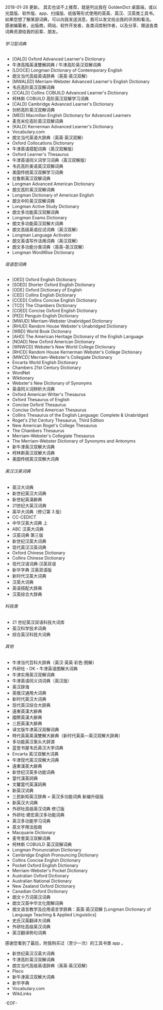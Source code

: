 2018-01-26 更新。
其实也谈不上推荐，就是列出我在 GoldenDict 桌面端，或以光盘版、软件版、app、扫描版、纸版等形式使用的英英、英汉、汉英类工具书。
如果您想了解某部词典，可以向我发送消息，我可以发文给出我的评测和看法。
感谢编纂者，出版商，网站、软件开发者，各类词库制作者，以及分享、赠送各类词典资源给我的前辈、朋友。

###### 学习型词典
- [OALD] Oxford Advanced Learner's Dictionary
- 牛津高階英漢雙解詞典 / 牛津高阶英汉双解词典
- [LDOCE] Longman Dictionary of Contemporary English
- 朗文当代高级英语辞典（英英·英汉双解）
- [MWALED] Merriam-Webster Advanced Learner's English Dictionary
- 韦氏高阶英汉双解词典
- [CCALD] Collins COBUILD Advanced Learner's Dictionary
- 柯林斯 COBUILD 高阶英汉双解学习词典
- [CALD] Cambridge Advanced Learner's Dictionary
- 剑桥高阶英汉双解词典
- [MED] Macmillan English Dictionary for Advanced Learners
- 麦克米伦高阶英汉双解词典
- [KALD] Kernerman Advanced Learner's Dictionary
- Vocabulary.com
- 朗文当代英语大辞典（英英·英汉双解）
- Oxford Collocations Dictionary
- 牛津英语搭配词典（英汉双解版）
- Oxford Learner's Thesaurus
- 牛津英语同义词学习词典（英汉双解版）
- 韦氏高阶美语英汉双解词典
- 美国传统英汉双解学习词典
- 拉鲁斯英汉双解词典
- Longman Advanced American Dictionary
- 朗文高阶英汉双解词典
- Longman Dictionary of American English
- 朗文中阶英汉双解词典
- Longman Active Study Dictionary
- 朗文多功能英汉双解词典
- Longman Exams Dictionary
- 朗文多功能英汉双解大词典
- 朗文高级英语应试词典（英汉双解）
- Longman Language Activator
- 朗文英语写作活用词典（英汉双解）
- 朗文多功能分类词典（英英-英汉双解）
- Longman WordWise Dictionary

###### 母语型词典
- [OED] Oxford English Dictionary
- [SOED] Shorter Oxford English Dictionary
- [ODE] Oxford Dictionary of English
- [CED] Collins English Dictionary
- [CCED] Collins Concise English Dictionary
- [TCD] The Chambers Dictionary
- [COED] Concise Oxford English Dictionary
- [PED] Penguin English Dictionary
- [MWUD] Merriam-Webster Unabridged Dictionary
- [RHUD] Random House Webster's Unabridged Dictionary
- [WBD] World Book Dictionary
- [AHD] The American Heritage Dictionary of the English Language
- [NOAD] New Oxford American Dictionary
- [WNWCD] Webster’s New World College Dictionary
- [RHCD] Random House Kernerman Webster's College Dictionary
- [MWCD] Merriam-Webster's Collegiate Dictionary
- Encarta World English Dictionary
- Chambers 21st Century Dictionary
- WordNet
- Wiktionary
- Webster's New Dictionary of Synonyms
- 英语同义词辨析大词典
- Oxford American Writer's Thesaurus
- Oxford Thesaurus of English
- Concise Oxford Thesaurus
- Concise Oxford American Thesaurus
- Collins Thesaurus of the English Language: Complete & Unabridged
- Roget's 21st Century Thesaurus, Third Edition
- New American Roget's College Thesaurus
- The Chambers Thesaurus
- Merriam-Webster's Collegiate Thesaurus
- The Merriam-Webster Dictionary of Synonyms and Antonyms
- 新牛津英汉双解大词典
- 柯林斯英汉双解大词典
- 美国传统英汉双解大词典

###### 英汉汉英词典
- 英汉大词典
- 新世纪英汉大词典
- 新世紀英漢辭典
- 21世纪大英汉词典
- 英华大词典（修订第 3 版）
- CC-CEDICT
- 中华汉英大词典 上
- ABC 汉英大词典
- 汉英词典 第三版
- 新世纪汉英大词典
- 现代英汉汉英词典
- Oxford Chinese Dictionary
- Collins Chinese Dictionary
- 现代汉语词典·汉英双语
- 新华字典 汉英双语版
- 新时代汉英大词典
- 汉英大词典
- 英语搭配大辞典
- 汉英综合大辞典

###### 科技类
- 21 世纪英汉双语科技大词库
- 英汉科学技术词典
- 综合英汉科技大词典

###### 其他
- 牛津当代百科大辞典（英汉·英英·彩色·图解）
- 外研社・DK・牛津英语图解大词典
- 牛津实用英汉双解词典
- 牛津英语同义词词典（英汉版）
- 英汉辞海
- 英俄汉通用大词典
- 新时代英汉大词典
- 现代英汉综合大辞典
- 遠東英漢大辭典
- 國際英漢大辭典
- 三民英漢大辭典
- 译文版牛津英汉双解词典
- 時代英英英漢雙解大辭典（新时代英英—英汉双解大辞典）
- 多功能英汉案头大辞源
- 蓝登书屋韦氏英汉大学词典
- Encarta 英汉双解大词典
- 牛津现代英汉双解大词典
- 遠東漢英大辭典
- 新世纪汉英多功能词典
- 當代漢英詞典
- 文馨當代英漢詞典
- 新英汉词典
- 三民新知英汉辞典 = 英汉多功能词典 新编升级版
- 新英汉大词典
- 外研社高级英汉词典 修订版
- 外研社·建宏英汉多功能词典
- 英汉多功能学习词典
- 英文字用法指南
- Macquarie Dictionary
- 麦夸里英汉双解词典
- 柯林斯 COBUILD 英汉双解词典
- Longman Pronunciation Dictionary
- Cambridge English Pronouncing Dictionary
- Collins Concise English Dictionary
- Pocket Oxford English Dictionary
- Merriam-Webster's Pocket Dictionary
- Australian Oxford Dictionary
- Australian National Dictionary
- New Zealand Oxford Dictionary
- Canadian Oxford Dictionary
- 朗文十万词英汉词典
- 朗文汉英中华文化图解词典
- 朗文语言教学及应用语言学辞典：英英·英汉双解 [Longman Dictionary of Language Teaching & Applied Linguistics]
- 史氏汉英翻译大词典
- 外研社高级英汉词典
- 英汉翻译例句词典

感谢您看到了最后，附我购买过（至少一次）的工具书类 app 。
- 新世纪英汉汉英大词典
- 牛津高阶英汉双解词典
- 朗文当代高级英语辞典（英英·英汉双解）
- Pleco
- 新牛津英汉双解大词典
- 新华字典
- Vocabulary.com
- WikiLinks

-EOF-
